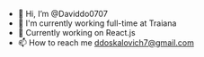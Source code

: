 - 👋 Hi, I’m @Daviddo0707
- 🏢 I'm currently working full-time at Traiana
- 🔭 Currently working on React.js
- 📫 How to reach me ddoskalovich7@gmail.com


